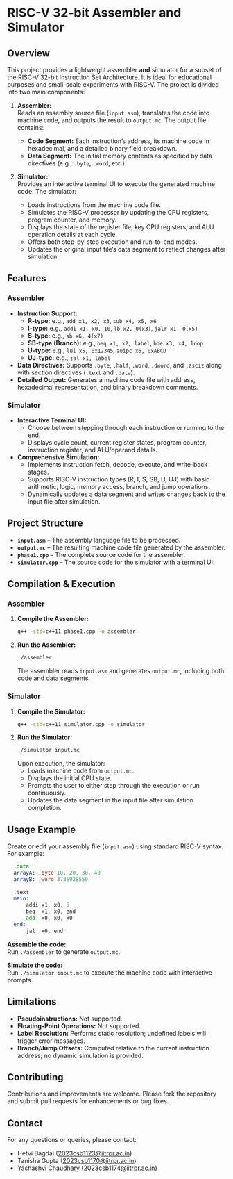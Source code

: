 # RISC-V 32-bit Assembler and Simulator

## Overview
This project provides a lightweight assembler **and** simulator for a subset of the RISC-V 32-bit Instruction Set Architecture. It is ideal for educational purposes and small-scale experiments with RISC-V. The project is divided into two main components:

1. **Assembler:**  
   Reads an assembly source file (`input.asm`), translates the code into machine code, and outputs the result to `output.mc`. The output file contains:
   - **Code Segment:** Each instruction’s address, its machine code in hexadecimal, and a detailed binary field breakdown.
   - **Data Segment:** The initial memory contents as specified by data directives (e.g., `.byte`, `.word`, etc.).

2. **Simulator:**  
   Provides an interactive terminal UI to execute the generated machine code. The simulator:
   - Loads instructions from the machine code file.
   - Simulates the RISC-V processor by updating the CPU registers, program counter, and memory.
   - Displays the state of the register file, key CPU registers, and ALU operation details at each cycle.
   - Offers both step-by-step execution and run-to-end modes.
   - Updates the original input file’s data segment to reflect changes after simulation.

## Features

### Assembler
- **Instruction Support:**  
  - **R-type:** e.g., `add x1, x2, x3`, `sub x4, x5, x6`
  - **I-type:** e.g., `addi x1, x0, 10`, `lb x2, 0(x3)`, `jalr x1, 0(x5)`
  - **S-type:** e.g., `sb x6, 4(x7)`
  - **SB-type (Branch):** e.g., `beq x1, x2, label`, `bne x3, x4, loop`
  - **U-type:** e.g., `lui x5, 0x12345`, `auipc x6, 0xABCD`
  - **UJ-type:** e.g., `jal x1, label`
- **Data Directives:** Supports `.byte`, `.half`, `.word`, `.dword`, and `.asciz` along with section directives (`.text` and `.data`).
- **Detailed Output:** Generates a machine code file with address, hexadecimal representation, and binary breakdown comments.

### Simulator
- **Interactive Terminal UI:**  
  - Choose between stepping through each instruction or running to the end.
  - Displays cycle count, current register states, program counter, instruction register, and ALU/operand details.
- **Comprehensive Simulation:**  
  - Implements instruction fetch, decode, execute, and write-back stages.
  - Supports RISC-V instruction types (R, I, S, SB, U, UJ) with basic arithmetic, logic, memory access, branch, and jump operations.
  - Dynamically updates a data segment and writes changes back to the input file after simulation.

## Project Structure
- **`input.asm`** – The assembly language file to be processed.
- **`output.mc`** – The resulting machine code file generated by the assembler.
- **`phase1.cpp`** – The complete source code for the assembler.
- **`simulator.cpp`** – The source code for the simulator with a terminal UI.

## Compilation & Execution

### Assembler
1. **Compile the Assembler:**
    ```bash
    g++ -std=c++11 phase1.cpp -o assembler
    ```
2. **Run the Assembler:**
    ```bash
    ./assembler
    ```
   The assembler reads `input.asm` and generates `output.mc`, including both code and data segments.

### Simulator
1. **Compile the Simulator:**
    ```bash
    g++ -std=c++11 simulator.cpp -o simulator
    ```
2. **Run the Simulator:**
    ```bash
    ./simulator input.mc
    ```
   Upon execution, the simulator:
   - Loads machine code from `output.mc`.
   - Displays the initial CPU state.
   - Prompts the user to either step through the execution or run continuously.
   - Updates the data segment in the input file after simulation completion.

## Usage Example
Create or edit your assembly file (`input.asm`) using standard RISC-V syntax. For example:
```asm
  .data
  arrayA: .byte 10, 20, 30, 40
  arrayB: .word 3735928559
  
  .text
  main:
      addi x1, x0, 5
      beq  x1, x0, end
      add  x0, x0, x0
  end:
      jal  x0, end

```
**Assemble the code:**  
Run `./assembler` to generate `output.mc`.

**Simulate the code:**  
Run `./simulator input.mc` to execute the machine code with interactive prompts.

## Limitations
- **Pseudoinstructions:** Not supported.
- **Floating-Point Operations:** Not supported.
- **Label Resolution:** Performs static resolution; undefined labels will trigger error messages.
- **Branch/Jump Offsets:** Computed relative to the current instruction address; no dynamic simulation is provided.

## Contributing
Contributions and improvements are welcome. Please fork the repository and submit pull requests for enhancements or bug fixes.

## Contact
For any questions or queries, please contact:
- Hetvi Bagdai (2023csb1123@iitrpr.ac.in)
- Tanisha Gupta (2023csb1170@iitrpr.ac.in)
- Yashashvi Chaudhary (2023csb1174@iitrpr.ac.in)
